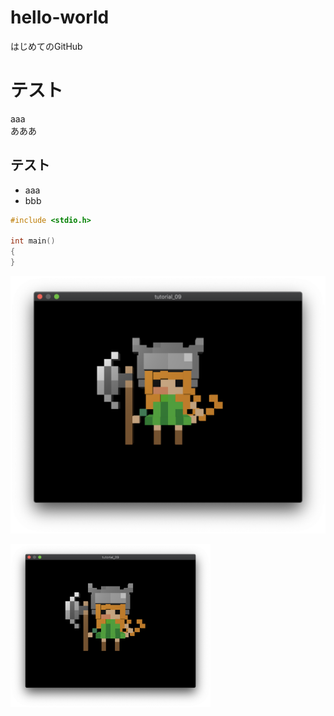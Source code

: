 # hello-world
はじめてのGitHub

# テスト  
aaa  
あああ  

## テスト
* aaa
* bbb

```c++
#include <stdio.h>

int main()
{
}
```
![画像テスト](https://github.com/takezoh-1127/hello-world/blob/master/images/tutorial_09.png)

<img src="https://github.com/takezoh-1127/hello-world/blob/master/images/tutorial_09.png" width="320">
